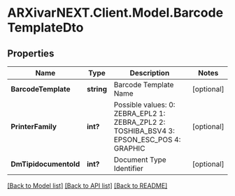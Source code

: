 # ARXivarNEXT.Client.Model.BarcodeTemplateDto
## Properties

Name | Type | Description | Notes
------------ | ------------- | ------------- | -------------
**BarcodeTemplate** | **string** | Barcode Template Name | [optional] 
**PrinterFamily** | **int?** | Possible values:  0: ZEBRA_EPL2  1: ZEBRA_ZPL2  2: TOSHIBA_BSV4  3: EPSON_ESC_POS  4: GRAPHIC  | [optional] 
**DmTipidocumentoId** | **int?** | Document Type Identifier | [optional] 

[[Back to Model list]](../README.md#documentation-for-models) [[Back to API list]](../README.md#documentation-for-api-endpoints) [[Back to README]](../README.md)

